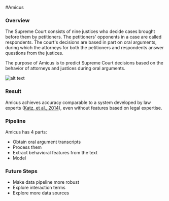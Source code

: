 #Amicus
### Overview
The Supreme Court consists of nine justices who decide cases brought before them by petitioners. The petitioners' opponents in a case are called respondents. The court's decisions are based in part on oral arguments, during which the attorneys for both the petitioners and respondents answer questions from the justices. 

The purpose of Amicus is to predict Supreme Court decisions based on the behavior of attorneys and justices during oral arguments. 

![alt text](/court.jpg)

### Result
Amicus achieves accuracy comparable to a system developed by law experts ([Katz, et al., 2014](http://papers.ssrn.com/sol3/papers.cfm?abstract_id=2463244)), even without features based on legal expertise. 

### Pipeline 
Amicus has 4 parts:
  - Obtain oral argument transcripts
  - Process them
  - Extract behavioral features from the text
  - Model

### Future Steps
  - Make data pipeline more robust
  - Explore interaction terms
  - Explore more data sources
